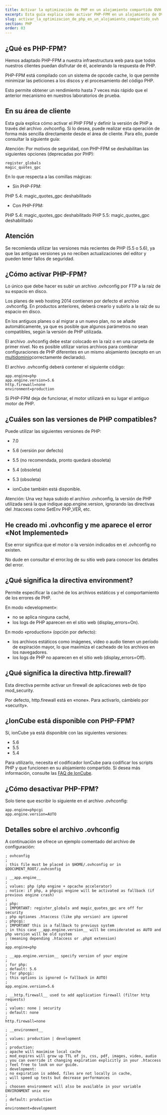 ```yaml
---
title: Activar la optimización de PHP en un alojamiento compartido OVH
excerpt: Esta guía explica cómo activar PHP-FPM en un alojamiento de OVH para mejorar los tiempos de respuesta de PHP
slug: activar_la_optimizacion_de_php_en_un_alojamiento_compartido_ovh
section: PHP
order: 03
---
```



## ¿Qué es PHP-FPM?
Hemos adaptado PHP-FPM a nuestra infraestructura web para que todos nuestros clientes puedan disfrutar de él, acelerando la respuesta de PHP.

PHP-FPM está compilado con un sistema de opcode cache, lo que permite minimizar las peticiones a los discos y el procesamiento del código PHP.

Esto permite obtener un rendimiento hasta 7 veces más rápido que el anterior mecanismo en nuestros laboratorios de prueba.

## En su área de cliente
Esta guía explica cómo activar el PHP FPM y definir la versión de PHP a través del archivo .ovhconfig. Si lo desea, puede realizar esta operación de forma más sencilla directamente desde el área de cliente. Para ello, puede consultar la siguiente guía: []({legacy}1999)

Atención: Por motivos de seguridad, con PHP-FPM se deshabilitan las siguientes opciones (deprecadas por PHP):


```
register_globals
magic_quotes_gpc
```



En lo que respecta a las comillas mágicas:


- Sin PHP-FPM:


PHP 5.4: magic_quotes_gpc deshabilitado


- Con PHP-FPM:


PHP 5.4: magic_quotes_gpc deshabilitado
PHP 5.5: magic_quotes_gpc deshabilitado

## Atención
Se recomienda utilizar las versiones más recientes de PHP (5.5 o 5.6), ya que las antiguas versiones ya no reciben actualizaciones del editor y pueden tener fallos de seguridad.


## ¿Cómo activar PHP-FPM?
Lo único que debe hacer es subir un archivo .ovhconfig por FTP a la raíz de su espacio en disco.

Los planes de web hosting 2014 contienen por defecto el archivo .ovhconfig. En productos anteriores, deberá crearlo y subirlo a la raíz de su espacio en disco.

En los antiguos planes o al migrar a un nuevo plan, no se añade automáticamente, ya que es posible que algunos parámetros no sean compatibles, según la versión de PHP utilizada.

El archivo .ovhconfig debe estar colocado en la raíz o en una carpeta de primer nivel. No es posible utilizar varios archivos para combinar configuraciones de PHP diferentes en un mismo alojamiento (excepto en un [multidominio](https://www.ovh.es/g1332.creacion-multidominio)correctamente declarado).

El archivo .ovhconfig deberá contener el siguiente código:


```
app.engine=php
app.engine.version=5.6
http.firewall=none
environment=production
```


Si PHP-FPM deja de funcionar, el motor utilizará en su lugar el antiguo motor de PHP.


## ¿Cuáles son las versiones de PHP compatibles?
Puede utilizar las siguientes versiones de PHP:

- 7.0
- 5.6 (versión por defecto)
- 5.5 (no recomendada, pronto quedará obsoleta) 
- 5.4 (obsoleta)
- 5.3 (obsoleta) 

- ionCube también está disponible.

Atención: Una vez haya subido el archivo .ovhconfig, la versión de PHP utilizada será la que indique app.engine.version, ignorando las directivas del .htaccess como SetEnv PHP_VER, etc.



## He creado mi .ovhconfig y me aparece el error «Not Implemented»
Ese error significa que el motor o la versión indicados en el .ovhconfig no existen.

No dude en consultar el error.log de su sitio web para conocer los detalles del error.


## ¿Qué significa la directiva environment?
Permite especificar la caché de los archivos estáticos y el comportamiento de los errores de PHP.

En modo «development»:

- no se aplica ninguna caché,
- los logs de PHP aparecen en el sitio web (display_errors=On).


En modo «production» (opción por defecto):

- los archivos estáticos como imágenes, vídeo o audio tienen un período de expiración mayor, lo que maximiza el cacheado de los archivos en los navegadores.
- los logs de PHP no aparecen en el sitio web (display_errors=Off).




## ¿Qué significa la directiva http.firewall?
Esta directiva permite activar un firewall de aplicaciones web de tipo mod_security.

Por defecto, http.firewall está en «none». Para activarlo, cámbielo por «security».


## ¿IonCube está disponible con PHP-FPM?
Sí, ionCube ya está disponible con las siguientes versiones:

- 5.6
- 5.5
- 5.4


Para utilizarlo, necesita el codificador IonCube para codificar los scripts PHP y que funcionen en su alojamiento compartido. Si desea más información, consulte las [FAQ de IonCube](http://www.ioncube.com/faq.php).


## ¿Cómo desactivar PHP-FPM?
Solo tiene que escribir lo siguiente en el archivo .ovhconfig:


```
app.engine=phpcgi
app.engine.version=AUTO
```




## Detalles sobre el archivo .ovhconfig
A continuación se ofrece un ejemplo comentado del archivo de configuración:


```
; ovhconfig
;
; this file must be placed in $HOME/.ovhconfig or in $DOCUMENT_ROOT/.ovhconfig

; __app.engine__
;
; values: php (php engine + opcache accelerator)
; notice: if php, a phpcgi engine will be activated as fallback (if previous engine crash)
;
; php:
; IMPORTANT: register_globals and magic_quotes_gpc are off for security
; php optiones .htaccess (like php version) are ignored
; phpcgi:
; IMPORTANT this is a fallback to previous system
; in this case __app.engine.version__ will be considerated as AUTO and php version will be old system
; (meaning depending .htaccess or .phpX extension)
;
app.engine=php

; __app.engine.version__ specify version of your engine
;
; for php:
; default: 5.6
; for phpcgi:
; this options is ignored (= fallback in AUTO)
;
app.engine.version=5.6

; __http.firewall__ used to add application firewall (filter http requests)
;
; values: none | security
; default: none
;
http.firewall=none

; __environment__
;
; values: production | development
;
; production:
; apache will maximise local cache
; mod_expires will grow up TTL of js, css, pdf, images, video, audio
; you can override it changing expiration explicitly in your .htaccess
; feel free to look on our guide.
; development:
; no expiration is added, files are not locally in cache,
; will speed up tests but decrease performances
;
; choosen environment will also be available in your variable ENVIRONMENT unix env
;
; default: production
;
environment=development
```



